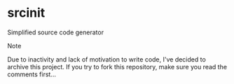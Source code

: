 # srcinit
Simplified source code generator

>[!NOTE]
> Due to inactivity and lack of motivation to write code, I've decided to archive this project.
> If you try to fork this repository, make sure you read the comments first...
>
